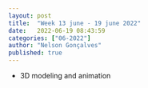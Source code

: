 ```yaml
---
layout: post
title:  "Week 13 june - 19 june 2022"
date:   2022-06-19 08:43:59
categories: ["06-2022"]
author: "Nelson Gonçalves"
published: true
---
```



* 3D modeling and animation



